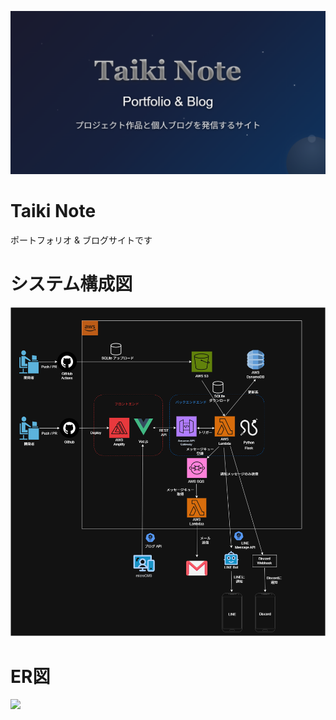 ![タイトル](./images/title.png)

# Taiki Note

ポートフォリオ & ブログサイトです

# システム構成図

![](./images/システムアーキテクチャ.png)

# ER図

![](./images/ER図.png)
